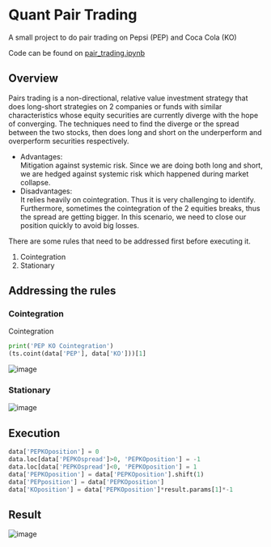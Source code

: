 # Quant Pair Trading
 
A small project to do pair trading on Pepsi (PEP) and Coca Cola (KO)

Code can be found on [pair_trading.ipynb](https://github.com/ricocahyadi777/Quant-Pair-Trading/blob/main/pair_trading.ipynb)

## Overview
Pairs trading is a non-directional, relative value investment strategy that does long-short strategies on 2 companies or funds with similar characteristics whose equity securities are currently diverge with the hope of converging. The techniques need to find the diverge or the spread between the two stocks, then does long and short on the underperform and overperform securities respectively.

- Advantages: </br>
  Mitigation against systemic risk. Since we are doing both long and short, we are hedged against systemic risk which happened during market collapse.
- Disadvantages: </br>
  It relies heavily on cointegration. Thus it is very challenging to identify. Furthermore, sometimes the cointegration of the 2 equities breaks, thus the spread are getting bigger. In this scenario, we need to close our position quickly to avoid big losses.
  

There are some rules that need to be addressed first before executing it.
1. Cointegration
2. Stationary

## Addressing the rules

### Cointegration

Cointegration
```python
print('PEP KO Cointegration')
(ts.coint(data['PEP'], data['KO']))[1]
```
![image](https://github.com/ricocahyadi777/Quant-Pair-Trading/assets/63791918/fd7162e8-3bf4-4c9f-a6d8-2f82652323c0)


### Stationary
![image](https://github.com/ricocahyadi777/Quant-Pair-Trading/assets/63791918/b0514a1f-98c7-4460-bc85-a07ab57a8a7b)


## Execution
```python
data['PEPKOposition'] = 0
data.loc[data['PEPKOspread']>0, 'PEPKOposition'] = -1
data.loc[data['PEPKOspread']<0, 'PEPKOposition'] = 1
data['PEPKOposition'] = data['PEPKOposition'].shift(1)
data['PEPposition'] = data['PEPKOposition']
data['KOposition'] = data['PEPKOposition']*result.params[1]*-1
```
## Result
![image](https://github.com/ricocahyadi777/Quant-Pair-Trading/assets/63791918/a9a36248-af51-4bc3-82db-0f60c9ef4f5e)

